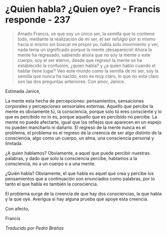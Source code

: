 # ¿Quien habla? ¿Quien oye? - Francis responde - 237

>Amado Francis, se que soy un único ser, la semilla que lo contiene todo, mediante la realización de mi ser, el ser refulgió por si mismo hacia si mismo sin buscar mi propio yo, había solo movimiento y ver, nada tenia un significado porque la mente ¡desapareció! Ahora la mente ha regresado, sabiendo ahora que no soy la mente o este cuerpo, soy el ser eterno, desde que regresó la mente se ha establecido la confusión, ¿quien habla? y ¿a quien hablo cuando el hablar tiene lugar? Veo este mundo como la semilla de mi ser, soy la semilla que nunca ha nacido, esto es muy claro, lo que no está claro son las dos preguntas anteriores. Con amor, Janice.

Estimada Janice,

La mente esta hecha de percepciones: pensamientos, sensaciones corporales y percepciones sensoriales externas. Aquello que percibe la mente es obviamente tú, la consciencia, porque solo tú eres consciente y lo que es percibido no lo es, porque aquello que es percibido no percibe. La mente no puede afectarte, igual que los reflejos que aparecen en un espejo no pueden mancharlo ni dañarlo. El regreso de la mente nunca es el problema, el problema es el regreso de la creencia de ser algo distinto de la consciencia, algo como un cuerpo, un alma, una consciencia personal y limitada.

¿A quien hablamos? Obviamente, a aquel que puede percibir nuestras palabras, y dado que solo la consciencia percibe, hablamos a la consciencia, no a un cuerpo o a una mente.

¿Quién habla? Obviamente, el que habla es aquel que crea y percibe los pensamientos que a continuación son enunciados como palabras, por lo tanto el que habla es también la consciencia.

El problema surge de la creencia de que hay dos consciencias, la que habla y la que oye. Averigua si hay alguna prueba que apoye esta creencia.

Con afecto,

Francis

_Traducido por Pedro Brañas_